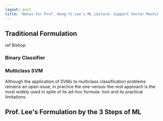 ```yaml
---
layout: post
title: "Notes for Prof. Hung-Yi Lee's ML Lecture: Support Vector Machine"
---
```


## Traditional Formulation

ref Bishop

### Binary Classifier

### Multiclass SVM

Although the application of SVMs to multiclass classification problems remains an open issue, in practice the one-versus-the-rest approach is the most widely used in spite of its ad-hoc formula- tion and its practical limitations.

## Prof. Lee's Formulation by the 3 Steps of ML

